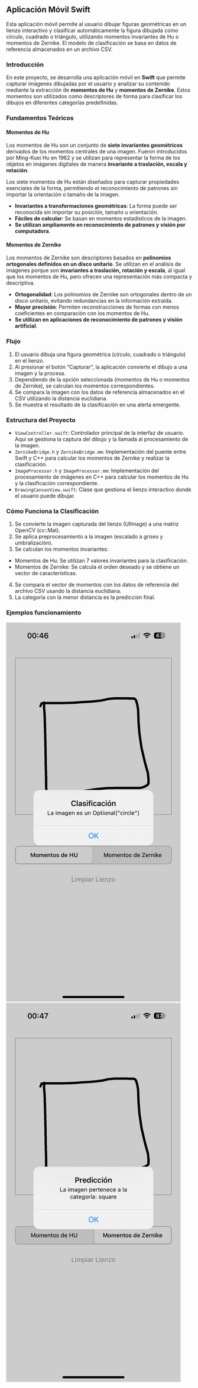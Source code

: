 ## Aplicación Móvil Swift

Esta aplicación móvil permite al usuario dibujar figuras geométricas en un lienzo interactivo y clasificar automáticamente la figura dibujada como círculo, cuadrado o triángulo, utilizando momentos invariantes de Hu o momentos de Zernike. El modelo de clasificación se basa en datos de referencia almacenados en un archivo CSV.


### **Introducción**
En este proyecto, se desarrolla una aplicación móvil en **Swift** que permite capturar imágenes dibujadas por el usuario y analizar su contenido mediante la extracción de **momentos de Hu** y **momentos de Zernike**. Estos momentos son utilizados como descriptores de forma para clasificar los dibujos en diferentes categorías predefinidas.

### **Fundamentos Teóricos**
#### **Momentos de Hu**
Los momentos de Hu son un conjunto de **siete invariantes geométricos** derivados de los momentos centrales de una imagen. Fueron introducidos por Ming-Kuei Hu en 1962 y se utilizan para representar la forma de los objetos en imágenes digitales de manera **invariante a traslación, escala y rotación**.

Los siete momentos de Hu están diseñados para capturar propiedades esenciales de la forma, permitiendo el reconocimiento de patrones sin importar la orientación o tamaño de la imagen.

- **Invariantes a transformaciones geométricas**: La forma puede ser reconocida sin importar su posición, tamaño u orientación.  
- **Fáciles de calcular**: Se basan en momentos estadísticos de la imagen.  
- **Se utilizan ampliamente en reconocimiento de patrones y visión por computadora**.  

#### **Momentos de Zernike**
Los momentos de Zernike son descriptores basados en **polinomios ortogonales definidos en un disco unitario**. Se utilizan en el análisis de imágenes porque son **invariantes a traslación, rotación y escala**, al igual que los momentos de Hu, pero ofrecen una representación más compacta y descriptiva.

- **Ortogonalidad**: Los polinomios de Zernike son ortogonales dentro de un disco unitario, evitando redundancias en la información extraída.  
- **Mayor precisión**: Permiten reconstrucciones de formas con menos coeficientes en comparación con los momentos de Hu.  
- **Se utilizan en aplicaciones de reconocimiento de patrones y visión artificial**.  

### Flujo

1.	El usuario dibuja una figura geométrica (círculo, cuadrado o triángulo) en el lienzo.
2.	Al presionar el botón “Capturar”, la aplicación convierte el dibujo a una imagen y la procesa.
3.	Dependiendo de la opción seleccionada (momentos de Hu o momentos de Zernike), se calculan los momentos correspondientes.
4.	Se compara la imagen con los datos de referencia almacenados en el CSV utilizando la distancia euclidiana.
5.	Se muestra el resultado de la clasificación en una alerta emergente.

### Estructura del Proyecto
* `ViewController.swift`: Controlador principal de la interfaz de usuario. Aquí se gestiona la captura del dibujo y la llamada al procesamiento de la imagen.
* `ZernikeBridge.h` y `ZernikeBridge.mm`: Implementación del puente entre Swift y C++ para calcular los momentos de Zernike y realizar la clasificación.
* `ImageProcessor.h` y `ImageProcessor.mm`: Implementación del procesamiento de imágenes en C++ para calcular los momentos de Hu y la clasificación correspondiente.
* `DrawingCanvasView.swift`: Clase que gestiona el lienzo interactivo donde el usuario puede dibujar.

### Cómo Funciona la Clasificación
1. Se convierte la imagen capturada del lienzo (UIImage) a una matriz OpenCV (cv::Mat).
2. Se aplica preprocesamiento a la imagen (escalado a grises y umbralización).
3. Se calculan los momentos invariantes:
* Momentos de Hu: Se utilizan 7 valores invariantes para la clasificación.
* Momentos de Zernike: Se calcula el orden deseado y se obtiene un vector de características.
4. Se compara el vector de momentos con los datos de referencia del archivo CSV usando la distancia euclidiana.
5. La categoría con la menor distancia es la predicción final.

### Ejemplos funcionamiento

![HUG](assets/hug.png "HUG")
![Zernike](assets/zernike.png "Zernike")
